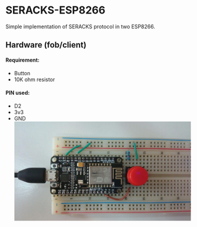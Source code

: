 # SERACKS-ESP8266
Simple implementation of SERACKS protocol in two ESP8266.

## Hardware (fob/client)
#### Requirement:
- Button
- 10K ohm resistor

#### PIN used:
- D2
- 3v3
- GND
![Circuit](circuit.jpg)


